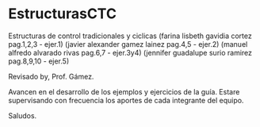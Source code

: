 # EstructurasCTC
Estructuras de control tradicionales y ciclicas
   (farina lisbeth gavidia cortez    pag.1,2,3 - ejer.1) 
   (javier alexander gamez lainez    pag.4,5 - ejer.2) 
   (manuel alfredo alvarado rivas    pag.6,7 - ejer.3y4) 
   (jennifer guadalupe surio ramirez pag.8,9,10 - ejer.5)
   
   
   
   Revisado by, Prof. Gámez.
   
   Avancen en el desarrollo de los ejemplos y ejercicios de la guía. Estare supervisando con frecuencia los aportes de cada integrante del equipo.
   
   Saludos.
